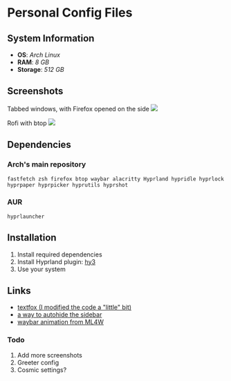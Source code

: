 # Personal Config Files

## System Information
- **OS**: *Arch Linux*
- **RAM**: *8 GB*
- **Storage**: *512 GB*

## Screenshots

Tabbed windows, with Firefox opened on the side
![](../main/src/images/Tabbed-terminal-firefox.png)

Rofi with btop
![](../main/src/images/Rofi-btop.png)

## Dependencies

### Arch's main repository
`fastfetch zsh firefox btop waybar alacritty Hyprland hypridle hyprlock hyprpaper hyprpicker hyprutils hyprshot`
### AUR
`hyprlauncher`

## Installation
1. Install required dependencies
2. Install Hyprland plugin: [hy3](https://github.com/outfoxxed/hy3)
3. Use your system

## Links
- [textfox (I modified the code a "little" bit)](https://github.com/adriankarlen/textfox)
- [a way to autohide the sidebar](https://github.com/MrOtherGuy/firefox-csshacks/blob/36be28e7d26e53d0c098691acb3b7633bb3840b5/chrome/autohide_sidebar.css)
- [waybar animation from ML4W](https://github.com/mylinuxforwork/dotfiles/)

### Todo
1. Add more screenshots
3. Greeter config
4. Cosmic settings?